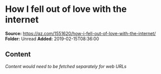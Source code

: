 # How I fell out of love with the internet

**Source:** https://qz.com/1551620/how-i-fell-out-of-love-with-the-internet/
**Folder:** Unread
**Added:** 2019-02-15T08:36:00




## Content
*Content would need to be fetched separately for web URLs*
